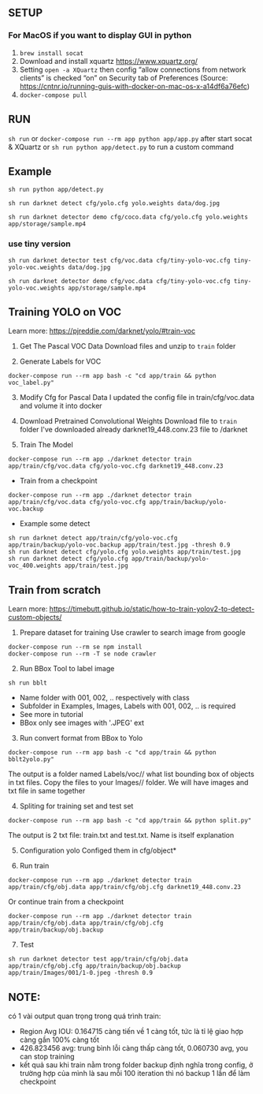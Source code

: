 ## SETUP

### For MacOS if you want to display GUI in python

1. `brew install socat`
2. Download and install xquartz https://www.xquartz.org/
3. Setting
`open -a XQuartz` then config “allow connections from network clients” is checked “on” on Security tab of Preferences
(Source: https://cntnr.io/running-guis-with-docker-on-mac-os-x-a14df6a76efc)
4. `docker-compose pull`

## RUN

`sh run`
or
`docker-compose run --rm app python app/app.py` after start socat & XQuartz
or
`sh run python app/detect.py` to run a custom command

## Example

```
sh run python app/detect.py
```
```
sh run darknet detect cfg/yolo.cfg yolo.weights data/dog.jpg
```
```
sh run darknet detector demo cfg/coco.data cfg/yolo.cfg yolo.weights app/storage/sample.mp4
```

### use tiny version
```
sh run darknet detector test cfg/voc.data cfg/tiny-yolo-voc.cfg tiny-yolo-voc.weights data/dog.jpg
```
```
sh run darknet detector demo cfg/voc.data cfg/tiny-yolo-voc.cfg tiny-yolo-voc.weights app/storage/sample.mp4
```

## Training YOLO on VOC
Learn more: https://pjreddie.com/darknet/yolo/#train-voc

1. Get The Pascal VOC Data
Download files and unzip to `train` folder

2. Generate Labels for VOC
```
docker-compose run --rm app bash -c "cd app/train && python voc_label.py"
```

3. Modify Cfg for Pascal Data
I updated the config file in train/cfg/voc.data and volume it into docker

4. Download Pretrained Convolutional Weights
Download file to `train` folder
I've downloaded already darknet19_448.conv.23 file to /darknet

5. Train The Model
```
docker-compose run --rm app ./darknet detector train app/train/cfg/voc.data cfg/yolo-voc.cfg darknet19_448.conv.23
```

* Train from a checkpoint
```
docker-compose run --rm app ./darknet detector train app/train/cfg/voc.data cfg/yolo-voc.cfg app/train/backup/yolo-voc.backup
```

* Example some detect
```
sh run darknet detect app/train/cfg/yolo-voc.cfg app/train/backup/yolo-voc.backup app/train/test.jpg -thresh 0.9
sh run darknet detect cfg/yolo.cfg yolo.weights app/train/test.jpg
sh run darknet detect cfg/yolo.cfg app/train/backup/yolo-voc_400.weights app/train/test.jpg
```

## Train from scratch
Learn more: https://timebutt.github.io/static/how-to-train-yolov2-to-detect-custom-objects/

1. Prepare dataset for training
Use crawler to search image from google
```
docker-compose run --rm se npm install
docker-compose run --rm -T se node crawler
```

2. Run BBox Tool to label image
```
sh run bblt
```

- Name folder with 001, 002, .. respectively with class
- Subfolder in Examples, Images, Labels with 001, 002, .. is required
- See more in tutorial
- BBox only see images with '.JPEG' ext

3. Run convert format from BBox to Yolo
```
docker-compose run --rm app bash -c "cd app/train && python bblt2yolo.py"
```
The output is a folder named Labels/voc/<class>/ what list bounding box of objects in txt files.
Copy the files to your Images/<class>/ folder. We will have images and txt file in same together

4. Spliting for training set and test set
```
docker-compose run --rm app bash -c "cd app/train && python split.py"
```
The output is 2 txt file: train.txt and test.txt. Name is itself explanation

5. Configuration yolo
Configed them in cfg/object*

6. Run train
```
docker-compose run --rm app ./darknet detector train app/train/cfg/obj.data app/train/cfg/obj.cfg darknet19_448.conv.23
```

 Or continue train from a checkpoint
```
docker-compose run --rm app ./darknet detector train app/train/cfg/obj.data app/train/cfg/obj.cfg app/train/backup/obj.backup
```

7. Test
```
sh run darknet detector test app/train/cfg/obj.data app/train/cfg/obj.cfg app/train/backup/obj.backup app/train/Images/001/1-0.jpeg -thresh 0.9
```

## NOTE:
có 1 vài output quan trọng trong quá trình train:
 - Region Avg IOU: 0.164715 càng tiến về 1 càng tốt, tức là tỉ lệ giao hợp càng gần 100% càng tốt
 - 426.823456 avg: trung bình lỗi càng thấp càng tốt, 0.060730 avg, you can stop training
 - kết quả sau khi train nằm trong folder backup định nghĩa trong config, ở trường hợp của mình là sau mỗi 100 iteration thì nó backup 1 lần để làm checkpoint

